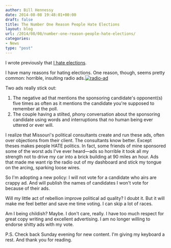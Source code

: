 ```yaml
---
author: Bill Hennessy
date: 2014-08-08 19:48:01+00:00
draft: false
title: The Number One Reason People Hate Elections
layout: blog
url: /2014/08/08/number-one-reason-people-hate-elections/
categories:
- News
type: "post"
---
```


I wrote previously that [I hate elections](https://hennessysview.com/2014/07/31/im-voting-august-5-primary-printable-grid-ballot-initiatives/).

I have many reasons for hating elections. One reason, though, seems pretty common: horrible, insulting radio ads.[![radio-ad](https://hennessysview.com/wp-content/uploads/2014/08/radio-ad.png)
](https://hennessysview.com/wp-content/uploads/2014/08/radio-ad.png)

Two ads really stick out:




  1. The negative ad that mentions the sponsoring candidate's opponent(s) five times as often as it mentions the candidate you're supposed to remember at the poll.
  2. The couple having a stilted, phony conversation about the sponsoring candidate using words and interruptions that no human being ever uttered or ever will.




I realize that Missouri's political consultants create and run these ads, often over objections from their client. The consultants know better. Except theses makes people HATE politics. In fact, some friends of mine sponsored some of the worst ads I've ever heard—ads so horrible it took all my strength not to drive my car into a brick building at 90 miles an hour. Ads that made me want rip the radio out of my dashboard and stick my tongue on the arcing, sparking loose wires.

So I'm adopting a new policy: I will not vote for a candidate who airs are crappy ad. And will publish the names of candidates I won't vote for because of their ads.

Will my little act of rebellion improve political ad quality? I doubt it. But it will make me feel better and save me time voting. I can skip a lot of races.

Am I being childish? Maybe. I don't care, really. I have too much respect for great copy writing and excellent advertising. I am no longer willing to endorse shitty ads with my vote.

P.S. Check back Sunday evening for new content. I'm giving my keyboard a rest. And thank you for reading.

